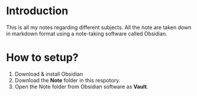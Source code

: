 # Introduction
This is all my notes regarding different subjects. All the note are taken down in markdown format using a note-taking software called Obsidian.

# How to setup?
1. Download & install Obsidian
2. Download the **Note** folder in this respotory.
3. Open the Note folder from Obsidian software as **Vault**.
